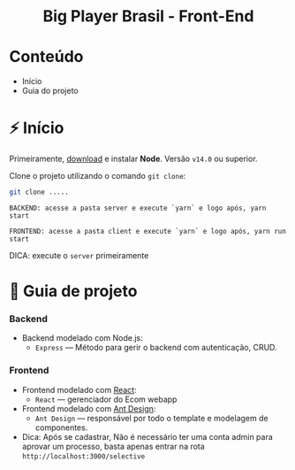 <h1 align="center">
  Big Player Brasil - Front-End
</h1>

# Conteúdo

- Início
- Guia do projeto

# ⚡️ Início

Primeiramente, [download](https://nodejs.org/pt-br/download/) e instalar **Node**. Versão `v14.0` ou superior.

Clone o projeto utilizando o comando `git clone`:

```bash
git clone .....
```

```
BACKEND: acesse a pasta server e execute `yarn` e logo após, yarn start
```

```
FRONTEND: acesse a pasta client e execute `yarn` e logo após, yarn run start
```

DICA: execute o `server` primeiramente

# 📖 Guia de projeto

### Backend

- Backend modelado com Node.js:
  - `Express` — Método para gerir o backend com autenticação, CRUD.

### Frontend

- Frontend modelado com [React](https://reactjs.org/):
  - `React` — gerenciador do Ecom webapp
- Frontend modelado com [Ant Design](https://ant.design/):
  - `Ant Design` — responsável por todo o template e modelagem de componentes.
- Dica: Após se cadastrar, Não é necessário ter uma conta admin para aprovar um processo, basta apenas entrar na rota `http://localhost:3000/selective`
